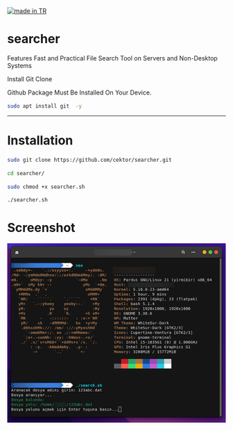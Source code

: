 <a href="#">
    <img src="https://raw.githubusercontent.com/pedromxavier/flag-badges/main/badges/TR.svg" alt="made in TR">
</a>

# searcher
Features Fast and Practical File Search Tool on Servers and Non-Desktop Systems

Install Git Clone 

Github Package Must Be Installed On Your Device.
```bash
sudo apt install git  -y
```

----------------------------------

# Installation
```bash
sudo git clone https://github.com/cektor/searcher.git
```
```bash
cd searcher/
```
```bash
sudo chmod +x searcher.sh
```
```bash
./searcher.sh
```
# Screenshot

![Demo](searcher-screenshot.png)
